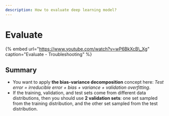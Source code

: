 ```yaml
---
description: How to evaluate deep learning model?
---
```


# Evaluate

{% embed url="https://www.youtube.com/watch?v=wP6BkXcB\_Xg" caption="Evaluate - Troubleshooting" %}

## Summary

* You want to apply **the bias-variance decomposition** concept here: _Test error = irreducible error + bias + variance + validation overfitting_.
* If the training, validation, and test sets come from different data distributions, then you should use **2 validation sets**: one set sampled from the training distribution, and the other set sampled from the test distribution.

